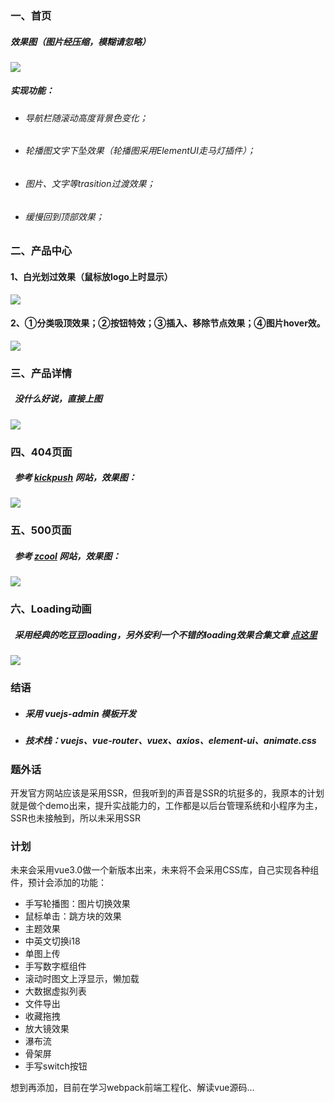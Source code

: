 
### 一、首页
##### 效果图（图片经压缩，模糊请忽略）
![](https://user-gold-cdn.xitu.io/2019/7/27/16c32be5595a1b52?w=850&h=480&f=gif&s=5197119)
##### 实现功能：
- ###### 导航栏随滚动高度背景色变化；
- ###### 轮播图文字下坠效果（轮播图采用ElementUI走马灯插件）；
- ###### 图片、文字等trasition过渡效果；
- ###### 缓慢回到顶部效果；
### 二、产品中心
#### 1、白光划过效果（鼠标放logo上时显示）

![](https://user-gold-cdn.xitu.io/2019/7/27/16c32dc2dfe9934b?w=1354&h=659&f=gif&s=2849800)
#### 2、①分类吸顶效果；②按钮特效；③插入、移除节点效果；④图片hover效。

![](https://user-gold-cdn.xitu.io/2019/7/27/16c32e10ad31fe2e?w=1354&h=659&f=gif&s=4768521)
### 三、产品详情
##### &nbsp;&nbsp;没什么好说，直接上图

![](https://user-gold-cdn.xitu.io/2019/7/27/16c32e62a22e158a?w=1354&h=659&f=gif&s=1905175)
### 四、404页面
##### &nbsp;&nbsp;参考 [kickpush](https://kickpush.co/) 网站，效果图：

![](https://user-gold-cdn.xitu.io/2019/7/27/16c32ea3b932ee8e?w=1354&h=659&f=gif&s=1371598)
### 五、500页面
##### &nbsp;&nbsp;参考 [zcool](https://www.zcool.com.cn/work/ZMTQ3ODg1MDg=.html) 网站，效果图：

![](https://user-gold-cdn.xitu.io/2019/7/27/16c32ed70add1c9e?w=1354&h=659&f=gif&s=97179)
### 六、Loading动画
##### &nbsp;&nbsp;采用经典的吃豆豆loading，另外安利一个不错的loading效果合集文章 [点这里](https://www.jianshu.com/p/6ac3e3e12d61)

![](https://user-gold-cdn.xitu.io/2019/7/27/16c32f25617cd247?w=1354&h=659&f=gif&s=1429623)
### 结语
- ##### 采用 vuejs-admin 模板开发
- ##### 技术栈：vuejs、vue-router、vuex、axios、element-ui、animate.css

### 题外话
开发官方网站应该是采用SSR，但我听到的声音是SSR的坑挺多的，我原本的计划就是做个demo出来，提升实战能力的，工作都是以后台管理系统和小程序为主，SSR也未接触到，所以未采用SSR

### 计划
未来会采用vue3.0做一个新版本出来，未来将不会采用CSS库，自己实现各种组件，预计会添加的功能：
- 手写轮播图：图片切换效果
- 鼠标单击：跳方块的效果
- 主题效果
- 中英文切换i18
- 单图上传
- 手写数字框组件
- 滚动时图文上浮显示，懒加载
- 大数据虚拟列表
- 文件导出
- 收藏拖拽
- 放大镜效果
- 瀑布流
- 骨架屏
- 手写switch按钮

想到再添加，目前在学习webpack前端工程化、解读vue源码...


